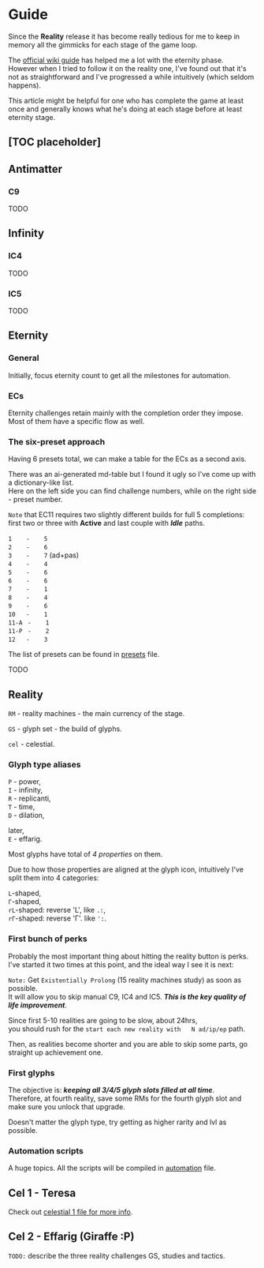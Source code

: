 # Guide

Since the __Reality__ release it has become really tedious for me to keep
in memory all the gimmicks for each stage of the game loop.

The [official wiki guide](https://antimatter-dimensions.fandom.com/wiki/Guide)
has helped me a lot with the eternity phase.  
However when I tried to follow it on the reality one,
I've found out that it's not as straightforward and I've progressed
a while intuitively (which seldom happens).  

This article might be helpful for one who has complete the game at least
once and generally knows what he's doing at each stage before at least
eternity stage.

## [TOC placeholder]

## Antimatter

### C9

TODO

## Infinity

### IC4

TODO

### IC5

TODO

## Eternity

### General

Initially, focus eternity count to get all the milestones for automation.

### ECs

Eternity challenges retain mainly with the completion order they impose.  
Most of them have a specific flow as well.

### The six-preset approach

Having 6 presets total, we can make a table for the ECs as a second axis.

There was an ai-generated md-table but I found it ugly so I've come up with
a dictionary-like list.  
Here on the left side you can find challenge numbers,
while on the right side - preset number.

`Note` that EC11 requires two slightly different builds for full 5
completions:  
first two or three with __Active__ and last couple with
__*Idle*__ paths.

`1 ㅤㅤ-ㅤ ㅤ5`  
`2 ㅤㅤ-ㅤ ㅤ6`  
`3 ㅤㅤ-ㅤ ㅤ7` (ad+pas)  
`4ㅤㅤ -ㅤ ㅤ4`  
`5 ㅤㅤ-ㅤ ㅤ6`  
`6 ㅤㅤ-ㅤ ㅤ6`  
`7 ㅤㅤ-ㅤ ㅤ1`  
`8 ㅤㅤ-ㅤ ㅤ4`  
`9 ㅤㅤ-ㅤ ㅤ6`  
`10ㅤㅤ-ㅤ ㅤ1`  
`11-Aㅤ-ㅤㅤ 1`  
`11-Pㅤ-ㅤㅤ 2`  
`12ㅤㅤ-ㅤ ㅤ3`  

The list of presets can be found in [presets](presets.md) file.

TODO

## Reality

`RM` - reality machines - the main currency of the stage.

`GS` - glyph set - the build of glyphs.

`cel` - celestial.

### Glyph type aliases

`P` - power,  
`I` - infinity,  
`R` - replicanti,  
`T` - time,  
`D` - dilation,  

later,  
`E` - effarig.

Most glyphs have total of *4 properties* on them.

Due to how those properties are aligned at the glyph icon,
intuitively I've split them into 4 categories:

`L`-shaped,  
`Г`-shaped,  
`rL`-shaped: reverse 'L', like `.:`,  
`rГ`-shaped: reverse 'Г'. like `':`.

### First bunch of perks

Probably the most important thing about hitting the reality button
is perks.  
I've started it two times at this point, and the ideal way
I see it is next:

`Note:` Get `Existentially Prolong` (15 reality machines study)
as soon as possible.  
It will allow you to skip manual C9, IC4 and IC5.
__*This is the key quality of life improvement*__.

Since first 5-10 realities are going to be slow, about 24hrs,  
you should rush for the `start each new reality with  
N ad/ip/ep` path.

Then, as realities become shorter and you are able to skip some parts,
go straight up achievement one.

### First glyphs

The objective is: __*keeping all 3/4/5 glyph slots filled at all time*__.  
Therefore, at fourth reality, save some RMs for the fourth glyph slot
and make sure you unlock that upgrade.

Doesn't matter the glyph type, try getting as higher rarity and lvl
as possible.

### Automation scripts

A huge topics. All the scripts will be compiled in
[automation](.automation) file.

## Cel 1 - Teresa

Check out [celestial 1 file for more info](./cel1/index.md).

## Cel 2 - Effarig (Giraffe :P)

`TODO:` describe the three reality challenges GS, studies and
tactics.
